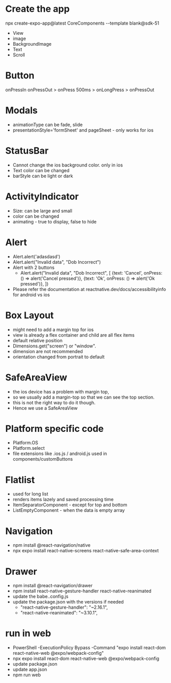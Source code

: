 # Create the app
npx create-expo-app@latest CoreComponents --template blank@sdk-51
- View
- image
- BackgroundImage
- Text
- Scroll

# Button
onPressIn
  onPressOut > onPress
  500ms > onLongPress > onPressOut

# Modals
- animationType can be fade, slide
- presentationStyle='formSheet' and pageSheet - only works for ios

# StatusBar
- Cannot change the ios background color. only in ios
- Text color can be changed
- barStyle can be light or dark

# ActivityIndicator
- Size: can be large and small
- color can be changed
- animating - true to display, false to hide

# Alert
- Alert.alert('adasdasd')
- Alert.alert("Invalid data", "Dob Incorrect")
- Alert with 2 buttons
  - Alert.alert("Invalid data", "Dob Incorrect", [
        {text: 'Cancel', onPress: () => alert('Cancel pressed')},
        {text: 'Ok', onPress: () => alert('Ok pressed')},
      ])
- Please refer the documentation at reactnative.dev/docs/accessibilityinfo for android vs ios

# Box Layout
- might need to add a margin top for ios
- view is already a flex container and child are all flex items
- default relative position
- Dimensions.get("screen") or "window". 
- dimension are not recommended
- orientation changed from portrait to default

# SafeAreaView
- the ios device has a problem with margin top, 
- so we usually add a margin-top so that we can see the top section.
- this is not the right way to do it though.
- Hence we use a SafeAreaView

# Platform specific code
- Platform.OS
- Platform.select
- file extensions like .ios.js / android.js used in components/customButtons

# Flatlist
- used for long list
- renders items lazely and saved processing time
- ItemSeparatorComponent - except for top and bottom
- ListEmptyComponent - when the data is empty array

# Navigation
- npm install @react-navigation/native
- npx expo install react-native-screens react-native-safe-area-context

# Drawer
- npm install @react-navigation/drawer
- npm install react-native-gesture-handler react-native-reanimated
- update the babe..config.js
- update the package.json with the versions if needed
  - "react-native-gesture-handler": "~2.16.1",
  - "react-native-reanimated": "~3.10.1",

# run in web
  - PowerShell -ExecutionPolicy Bypass -Command "expo install react-dom react-native-web @expo/webpack-config"
  - npx expo install react-dom react-native-web @expo/webpack-config
  - update package.json
  - update app.json
  - npm run web

